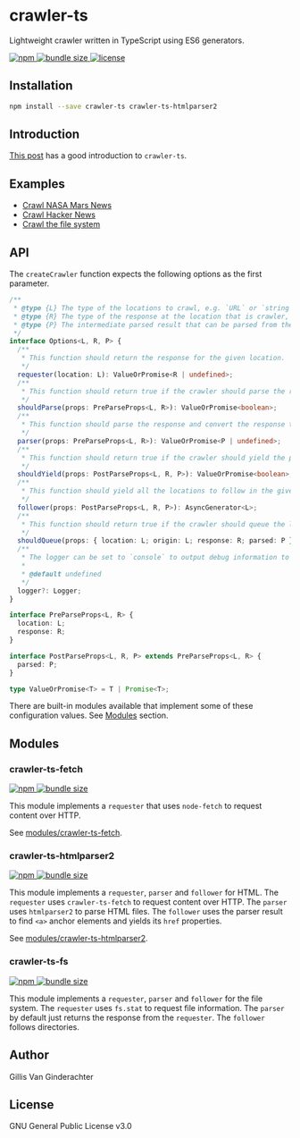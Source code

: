 # crawler-ts

Lightweight crawler written in TypeScript using ES6 generators.

<div>
  <a href="https://www.npmjs.com/package/crawler-ts">
    <img alt="npm" src="https://img.shields.io/npm/v/crawler-ts.svg?color=green"/>
  </a>
  <a href="https://bundlephobia.com/result?p=crawler-ts">
    <img alt="bundle size" src="https://img.shields.io/bundlephobia/minzip/crawler-ts?label=bundle size"/>
  </a>
  <a href="https://github.com/supergillis/crawler-ts/blob/master/LICENSE">
    <img alt="license" src="https://img.shields.io/npm/l/crawler-ts?label=license&color=green"/>
  </a>
</div>

## Installation

```sh
npm install --save crawler-ts crawler-ts-htmlparser2
```

## Introduction

[This post](https://observablehq.com/@supergillis/introduction-to-crawler-ts) has a good introduction to `crawler-ts`.

## Examples

- [Crawl NASA Mars News](./examples/mars-news/src/index.ts)
- [Crawl Hacker News](./examples/hacker-news/src/index.ts)
- [Crawl the file system](./examples/fs/src/index.ts)

## API

The `createCrawler` function expects the following options as the first parameter.

```typescript
/**
 * @type {L} The type of the locations to crawl, e.g. `URL` or `string` that represents a path.
 * @type {R} The type of the response at the location that is crawler, e.g. Cheerio object, file system `fs.Stats`.
 * @type {P} The intermediate parsed result that can be parsed from the response and generated by the crawler.
 */
interface Options<L, R, P> {
  /**
   * This function should return the response for the given location.
   */
  requester(location: L): ValueOrPromise<R | undefined>;
  /**
   * This function should return true if the crawler should parse the response, or false if not.
   */
  shouldParse(props: PreParseProps<L, R>): ValueOrPromise<boolean>;
  /**
   * This function should parse the response and convert the response to the parsed type.
   */
  parser(props: PreParseProps<L, R>): ValueOrPromise<P | undefined>;
  /**
   * This function should return true if the crawler should yield the parsed result, or false if not.
   */
  shouldYield(props: PostParseProps<L, R, P>): ValueOrPromise<boolean>;
  /**
   * This function should yield all the locations to follow in the given parsed result.
   */
  follower(props: PostParseProps<L, R, P>): AsyncGenerator<L>;
  /**
   * This function should return true if the crawler should queue the location for crawling, or false if not.
   */
  shouldQueue(props: { location: L; origin: L; response: R; parsed: P }): ValueOrPromise<boolean>;
  /**
   * The logger can be set to `console` to output debug information to the `console`.
   *
   * @default undefined
   */
  logger?: Logger;
}

interface PreParseProps<L, R> {
  location: L;
  response: R;
}

interface PostParseProps<L, R, P> extends PreParseProps<L, R> {
  parsed: P;
}

type ValueOrPromise<T> = T | Promise<T>;
```

There are built-in modules available that implement some of these configuration values. See [Modules](.#modules) section.

## Modules

### crawler-ts-fetch

<div>
  <a href="https://www.npmjs.com/package/crawler-ts-fetch">
    <img alt="npm" src="https://img.shields.io/npm/v/crawler-ts-fetch.svg?color=green"/>
  </a>
  <a href="https://bundlephobia.com/result?p=crawler-ts-fetch">
    <img alt="bundle size" src="https://img.shields.io/bundlephobia/minzip/crawler-ts-fetch?label=bundle size"/>
  </a>
</div>

This module implements a `requester` that uses `node-fetch` to request content over HTTP.

See [modules/crawler-ts-fetch](./modules/crawler-ts-fetch).

### crawler-ts-htmlparser2

<p>
  <a href="https://www.npmjs.com/package/crawler-ts-htmlparser2">
    <img alt="npm" src="https://img.shields.io/npm/v/crawler-ts-htmlparser2.svg?color=green"/>
  </a>
  <a href="https://bundlephobia.com/result?p=crawler-ts-htmlparser2">
    <img alt="bundle size" src="https://img.shields.io/bundlephobia/minzip/crawler-ts-htmlparser2?label=bundle size"/>
  </a>
</p>

This module implements a `requester`, `parser` and `follower` for HTML. The `requester` uses `crawler-ts-fetch` to request content over HTTP. The `parser` uses `htmlparser2` to parse HTML files. The `follower` uses the parser result to find `<a>` anchor elements and yields its `href` properties.

See [modules/crawler-ts-htmlparser2](./modules/crawler-ts-htmlparser2).

### crawler-ts-fs

<p>
  <a href="https://www.npmjs.com/package/crawler-ts-fs">
    <img alt="npm" src="https://img.shields.io/npm/v/crawler-ts-fs.svg?color=green"/>
  </a>
  <a href="https://bundlephobia.com/result?p=crawler-ts-fs">
    <img alt="bundle size" src="https://img.shields.io/bundlephobia/minzip/crawler-ts-fs?label=bundle size"/>
  </a>
</p>

This module implements a `requester`, `parser` and `follower` for the file system. The `requester` uses `fs.stat` to request file information. The `parser` by default just returns the response from the `requester`. The `follower` follows directories.

## Author

Gillis Van Ginderachter

## License

GNU General Public License v3.0
